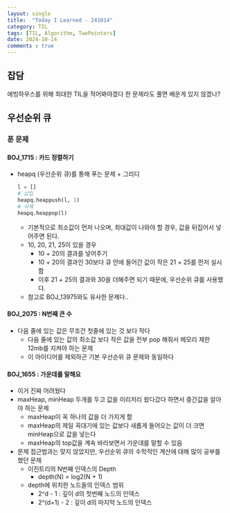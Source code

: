 ```yaml
---
layout: single
title:  "Today I Learned - 241014"
category: TIL
tags: [TIL, Algorithm, TwoPointers]
date: 2024-10-14
comments : true
---
```


## 잡담
에빙하우스를 위해 최대한 TIL을 적어봐야겠다
한 문제라도 풀면 배운게 있지 않겠나?

## 우선순위 큐
### 푼 문제
#### BOJ_1715 : 카드 정렬하기
* heapq (우선순위 큐)를 통해 푸는 문제 + 그리디
    ```python
    l = []
    # 삽입
    heapq.heappush(l, 1)
    # 삭제
    heapq.heappop(l)
    ```
    * 기본적으로 최소값이 먼저 나오며, 최대값이 나와야 할 경우, 값을 뒤집어서 넣어주면 된다.
    * 10, 20, 21, 25이 있을 경우
        * 10 + 20의 결과를 넣어주기
        * 10 + 20의 결과인 30보다 큐 안에 들어간 값이 작은 21 + 25를 먼저 실시함
        * 이후 21 + 25의 결과와 30을 더해주면 되기 때문에, 우선순위 큐를 사용했다.
    * 참고로 BOJ_13975와도 유사한 문제다..    

#### BOJ_2075 : N번째 큰 수
* 다음 줄에 있는 값은 무조건 첫줄에 있는 것 보다 작다
    * 다음 줄에 있는 값의 최소값 보다 작은 값을 전부 pop 해줘서 메모리 제한 12mb를 지켜야 하는 문제
    * 이 아이디어를 제외하곤 기본 우선순위 큐 문제와 동일하다


#### BOJ_1655 : 가운데를 말해요
* 이거 진짜 어려웠다
* maxHeap, minHeap 두개를 두고 값을 이리저리 왔다갔다 하면서 중간값을 알아야 하는 문제
    * maxHeap이 꼭 하나의 값을 더 가지게 함
    * maxHeap의 제일 꼭대기에 있는 값보다 새롭게 들어오는 값이 더 크면 minHeap으로 값을 넣는다
    * maxHeap의 top값을 계속 바라보면서 가운데를 말할 수 있음
* 문제 접근법과는 맞지 않았지만, 우선순위 큐의 수학적인 계산에 대해 많이 공부를 했던 문제
    * 이진트리의 N번째 인덱스의 Depth
        * depth(N) = log2(N + 1)
    * depth에 위치한 노드들의 인덱스 범위
        * 2^d - 1 : 깊이 d의 첫번째 노드의 인덱스
        * 2^(d+1) - 2 : 깊이 d의 마지막 노드의 인덱스

